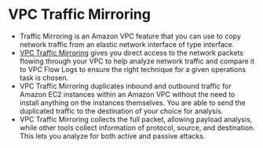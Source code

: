 # VPC Traffic Mirroring
- Traffic Mirroring is an Amazon VPC feature that you can use to copy network traffic from an elastic network interface of type interface.
- [VPC Traffic Mirroring](https://docs.aws.amazon.com/vpc/latest/mirroring/what-is-traffic-mirroring.html) gives you direct access to the network packets flowing through your VPC to help analyze network traffic and compare it to VPC Flow Logs to ensure the right technique for a given operations task is chosen.
- VPC Traffic Mirroring duplicates inbound and outbound traffic for Amazon EC2 instances within an Amazon VPC without the need to install anything on the instances themselves.  You are able to send the duplicated traffic to the destination of your choice for analysis.
- VPC Traffic Mirroring collects the full packet, allowing payload analysis, while other tools collect information of protocol, source, and destination. This lets you analyze for both active and passive attacks.